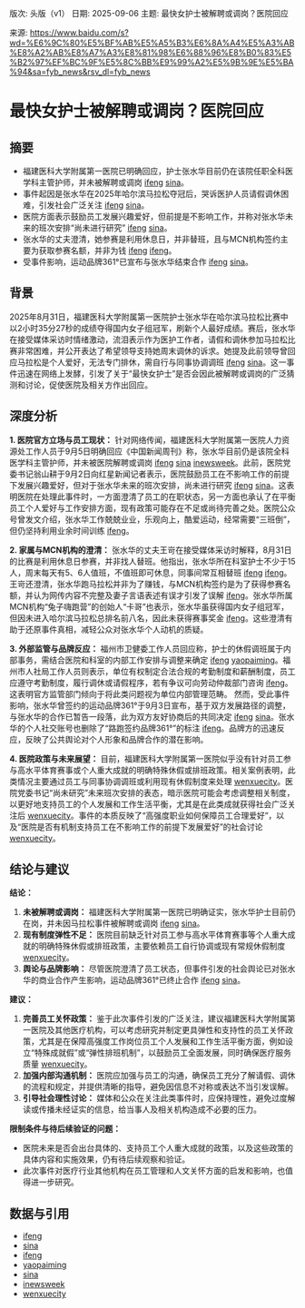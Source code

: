 版次: 头版（v1）
日期: 2025-09-06
主题: 最快女护士被解聘或调岗？医院回应

来源: https://www.baidu.com/s?wd=%E6%9C%80%E5%BF%AB%E5%A5%B3%E6%8A%A4%E5%A3%AB%E8%A2%AB%E8%A7%A3%E8%81%98%E6%88%96%E8%B0%83%E5%B2%97%EF%BC%9F%E5%8C%BB%E9%99%A2%E5%9B%9E%E5%BA%94&sa=fyb_news&rsv_dl=fyb_news

# 最快女护士被解聘或调岗？医院回应

## 摘要
- 福建医科大学附属第一医院已明确回应，护士张水华目前仍在该院任职全科医学科主管护师，并未被解聘或调岗 [ifeng](https://vertexaisearch.cloud.google.com/grounding-api-redirect/AUZIYQHMlQLtEO32ET_d8jXcmjcHZJzzKjYaun5xA1MW8NV_Uqrk84mYVModjIXu6MbL06OMbueTiX0jUQuD1cgYTNtdPkpCJkPIsZ747aH0jHJAcyWUJwjH-9vOYCKjaSZm) [sina](https://vertexaisearch.cloud.google.com/grounding-api-redirect/AUZIYQFUUis30OhdQ9fbHucjR3wka1fJEBS-G2wgeZfonO_8BvhJ-Qahc6gArknEdM7izi6kCmWi_oJlWWbfSatGqXZ3BUoBOQ_1klz6gSVIj9o183BNTiTPP1_SYmJDfm5vP3WE8--OrRaeb_ID1zgioR2alaOx7X4dG22-4UG_uGH9lJlveBwpSBM=)。
- 事件起因是张水华在2025年哈尔滨马拉松夺冠后，哭诉医护人员请假调休困难，引发社会广泛关注 [ifeng](https://vertexaisearch.cloud.google.com/grounding-api-redirect/AUZIYQHMlQLtEO32ET_d8jXcmjcHZJzzKjYaun5xA1MW8NV_Uqrk84mYVModjIXu6MbL06OMbueTiX0jUQuD1cgYTNtdPkpCJkPIsZ747aH0jHJAcyWUJwjH-9vOYCKjaSZm) [sina](https://vertexaisearch.cloud.google.com/grounding-api-redirect/AUZIYQH3BQEeRoTeQh3a5kOASUkQMzU1dz6Tr9sGxWhKjBVgUgRNCIbIo7ZamB_fO4h41RYhoc31ZlIopumi-m1iKR_AkX2PGPTe02FI-ruUnWvjWhRQgh9z8c27f7T_33og4VSeFNIX9D6s-cMklNs5UYlby9PRaWl9PmPKMNoR0H_sktPnjCqziEZt3HERuTwLLesluYZS09illzmdOI1KI577T9LL5zo7V-Z6RX9Lx2EPW_cKpMb60MX5KA85rsqZLUa6)。
- 医院方面表示鼓励员工发展兴趣爱好，但前提是不影响工作，并称对张水华未来的班次安排“尚未进行研究” [ifeng](https://vertexaisearch.cloud.google.com/grounding-api-redirect/AUZIYQHMlQLtEO32ET_d8jXcmjcHZJzzKjYaun5xA1MW8NV_Uqrk84mYVModjIXu6MbL06OMbueTiX0jUQuD1cgYTNtdPkpCJkPIsZ747aH0jHJAcyWUJwjH-9vOYCKjaSZm) [sina](https://vertexaisearch.cloud.google.com/grounding-api-redirect/AUZIYQFUUis30OhdQ9fbHucjR3wka1fJEBS-G2wgeZfonO_8BvhJ-Qahc6gArknEdM7izi6kCmWi_oJlWWbfSatGqXZ3BUoBOQ_1klz6gSVIj9o183BNTiTPP1_SYmJDfm5vP3WE8--OrRaeb_ID1zgioR2alaOx7X4dG22-4UG_uGH9lJlveBwpSBM=)。
- 张水华的丈夫澄清，她参赛是利用休息日，并非替班，且与MCN机构签约主要为获取参赛名额，并非为钱 [ifeng](https://vertexaisearch.cloud.google.com/grounding-api-redirect/AUZIYQHMlQLtEO32ET_d8jXcmjcHZJzzKjYaun5xA1MW8NV_Uqrk84mYVModjIXu6MbL06OMbueTiX0jUQuD1cgYTNtdPkpCJkPIsZ747aH0jHJAcyWUJwjH-9vOYCKjaSZm) [ifeng](https://vertexaisearch.cloud.google.com/grounding-api-redirect/AUZIYQH3BQEeRoTeQh3a5kOASUkQMzU1dz6Tr9sGxWhKjBVgUgRNCIbIo7ZamB_fO4h41RYhoc31ZlIopumi-m1iKR_AkX2PGPTe02FI-ruUnWvjWhRQgh9z8c27f7T_33og4VSeFNIX9D6s-cMklNs5UYlby9PRaWl9PmPKMNoR0H_sktPnjCqziEZt3HERuTwLLesluYZS09illzmdOI1KI577T9LL5zo7V-Z6RX9Lx2EPW_cKpMb60MX5KA85rsqZLUa63)。
- 受事件影响，运动品牌361°已宣布与张水华结束合作 [ifeng](https://vertexaisearch.cloud.google.com/grounding-api-redirect/AUZIYQHMlQLtEO32ET_d8jXcmjcHZJzzKjYaun5xA1MW8NV_Uqrk84mYVModjIXu6MbL06OMbueTiX0jUQuD1cgYTNtdPkpCJkPIsZ747aH0jHJAcyWUJwjH-9vOYCKjaSZm) [sina](https://vertexaisearch.cloud.google.com/grounding-api-redirect/AUZIYQFUUis30OhdQ9fbHucjR3wka1fJEBS-G2wgeZfonO_8BvhJ-Qahc6gArknEdM7izi6kCmWi_oJlWWbfSatGqXZ3BUoBOQ_1klz6gSVIj9o183BNTiTPP1_SYmJDfm5vP3WE8--OrRaeb_ID1zgioR2alaOx7X4dG22-4UG_uGH9lJlveBwpSBM=)。

## 背景
2025年8月31日，福建医科大学附属第一医院护士张水华在哈尔滨马拉松比赛中以2小时35分27秒的成绩夺得国内女子组冠军，刷新个人最好成绩。赛后，张水华在接受媒体采访时情绪激动，流泪表示作为医护工作者，请假和调休参加马拉松比赛非常困难，并公开表达了希望领导支持她周末调休的诉求。她提及此前领导曾回应马拉松是个人爱好，无法专门排休，需自行与同事协调调班 [ifeng](https://vertexaisearch.cloud.google.com/grounding-api-redirect/AUZIYQHMlQLtEO32ET_d8jXcmjcHZJzzKjYaun5xA1MW8NV_Uqrk84mYVModjIXu6MbL06OMbueTiX0jUQuD1cgYTNtdPkpCJkPIsZ747aH0jHJAcyWUJwjH-9vOYCKjaSZm) [sina](https://vertexaisearch.cloud.google.com/grounding-api-redirect/AUZIYQH3BQEeRoTeQh3a5kOASUkQMzU1dz6Tr9sGxWhKjBVgUgRNCIbIo7ZamB_fO4h41RYhoc31ZlIopumi-m1iKR_AkX2PGPTe02FI-ruUnWvjWhRQgh9z8c27f7T_33og4VSeFNIX9D6s-cMklNs5UYlby9PRaWl9PmPKMNoR0H_sktPnjCqziEZt3HERuTwLLesluYZS09illzmdOI1KI577T9LL5zo7V-Z6RX9Lx2EPW_cKpMb60MX5KA85rsqZLUa6)。这一事件迅速在网络上发酵，引发了关于“最快女护士”是否会因此被解聘或调岗的广泛猜测和讨论，促使医院及相关方作出回应。

## 深度分析

**1. 医院官方立场与员工现状：**
针对网络传闻，福建医科大学附属第一医院人力资源处工作人员于9月5日明确回应《中国新闻周刊》称，张水华目前仍是该院全科医学科主管护师，并未被医院解聘或调岗 [ifeng](https://vertexaisearch.cloud.google.com/grounding-api-redirect/AUZIYQHMlQLtEO32ET_d8jXcmjcHZJzzKjYaun5xA1MW8NV_Uqrk84mYVModjIXu6MbL06OMbueTiX0jUQuD1cgYTNtdPkpCJkPIsZ747aH0jHJAcyWUJwjH-9vOYCKjaSZm) [sina](https://vertexaisearch.cloud.google.com/grounding-api-redirect/AUZIYQFUUis30OhdQ9fbHucjR3wka1fJEBS-G2wgeZfonO_8BvhJ-Qahc6gArknEdM7izi6kCmWi_oJlWWbfSatGqXZ3BUoBOQ_1klz6gSVIj9o183BNTiTPP1_SYmJDfm5vP3WE8--OrRaeb_ID1zgioR2alaOx7X4dG22-4UG_uGH9lJlveBwpSBM=) [inewsweek](https://vertexaisearch.cloud.google.com/grounding-api-redirect/AUZIYQEFn_XewQ5JRtYOmx1R7CXr91YiGhALv3BKFansmzGgH7twdf45oFkkxliS6yBjjZrhjzRK8PLsuTbaqKFqc75ijt_DglginUegonrP20CJUtRHsbNp9tF37qyHm17nYUvia2UcDOuvwkTS3QNfmYWK)。此前，医院党委书记翁山耕于9月2日向红星新闻记者表示，医院鼓励员工在不影响工作的前提下发展兴趣爱好，但对于张水华未来的班次安排，尚未进行研究 [ifeng](https://vertexaisearch.cloud.google.com/grounding-api-redirect/AUZIYQHMlQLtEO32ET_d8jXcmjcHZJzzKjYaun5xA1MW8NV_Uqrk84mYVModjIXu6MbL06OMbueTiX0jUQuD1cgYTNtdPkpCJkPIsZ747aH0jHJAcyWUJwjH-9vOYCKjaSZm) [sina](https://vertexaisearch.cloud.google.com/grounding-api-redirect/AUZIYQFUUis30OhdQ9fbHucjR3wka1fJEBS-G2wgeZfonO_8BvhJ-Qahc6gArknEdM7izi6kCmWi_oJlWWbfSatGqXZ3BUoBOQ_1klz6gSVIj9o183BNTiTPP1_SYmJDfm5vP3WE8--OrRaeb_ID1zgioR2alaOx7X4dG22-4UG_uGH9lJlveBwpSBM=)。这表明医院在处理此事件时，一方面澄清了员工的在职状态，另一方面也承认了在平衡员工个人爱好与工作安排方面，现有政策可能存在不足或尚待完善之处。医院公众号曾发文介绍，张水华工作兢兢业业，乐观向上，酷爱运动，经常需要“三班倒”，但仍坚持利用业余时间训练 [ifeng](https://vertexaisearch.cloud.google.com/grounding-api-redirect/AUZIYQHMlQLtEO32ET_d8jXcmjcHZJzzKjYaun5xA1MW8NV_Uqrk84mYVModjIXu6MbL06OMbueTiX0jUQuD1cgYTNtdPkpCJkPIsZ747aH0jHJAcyWUJwjH-9vOYCKjaSZm)。

**2. 家属与MCN机构的澄清：**
张水华的丈夫王岢在接受媒体采访时解释，8月31日的比赛是利用休息日参赛，并非找人替班。他指出，张水华所在科室护士不少于15人，周末每天有5、6人值班，不值班即可休息，同事间常互相替班 [ifeng](https://vertexaisearch.cloud.google.com/grounding-api-redirect/AUZIYQHMlQLtEO32ET_d8jXcmjcHZJzzKjYaun5xA1MW8NV_Uqrk84mYVModjIXu6MbL06OMbueTiX0jUQuD1cgYTNtdPkpCJkPIsZ747aH0jHJAcyWUJwjH-9vOYCKjaSZm) [ifeng](https://vertexaisearch.cloud.google.com/grounding-api-redirect/AUZIYQH3BQEeRoTeQh3a5kOASUkQMzU1dz6Tr9sGxWhKjBVgUgRNCIbIo7ZamB_fO4h41RYhoc31ZlIopumi-m1iKR_AkX2PGPTe02FI-ruUnWvjWhRQgh9z8c27f7T_33og4VSeFNIX9D6s-cMklNs5UYlby9PRaWl9PmPKMNoR0H_sktPnjCqziEZt3HERuTwLLesluYZS09illzmdOI1KI577T9LL5zo7V-Z6RX9Lx2EPW_cKpMb60MX5KA85rsqZLUa63)。王岢还澄清，张水华跑马拉松并非为了赚钱，与MCN机构签约是为了获得参赛名额，并认为网传内容不完整及妻子言语表述有误才引发了误解 [ifeng](https://vertexaisearch.cloud.google.com/grounding-api-redirect/AUZIYQHMlQLtEO32ET_d8jXcmjcHZJzzKjYaun5xA1MW8NV_Uqrk84mYVModjIXu6MbL06OMbueTiX0jUQuD1cgYTNtdPkpCJkPIsZ747aH0jHJAcyWUJwjH-9vOYCKjaSZm)。张水华所属MCN机构“兔子嗨跑营”的创始人“卡哥”也表示，张水华虽获得国内女子组冠军，但因未进入哈尔滨马拉松总排名前八名，因此未获得赛事奖金 [ifeng](https://vertexaisearch.cloud.google.com/grounding-api-redirect/AUZIYQHMlQLtEO32ET_d8jXcmjcHZJzzKjYaun5xA1MW8NV_Uqrk84mYVModjIXu6MbL06OMbueTiX0jUQuD1cgYTNtdPkpCJkPIsZ747aH0jHJAcyWUJwjH-9vOYCKjaSZm)。这些澄清有助于还原事件真相，减轻公众对张水华个人动机的质疑。

**3. 外部监管与品牌反应：**
福州市卫健委工作人员回应称，护士的休假调班属于内部事务，需结合医院和科室的内部工作安排与调整来确定 [ifeng](https://vertexaisearch.cloud.google.com/grounding-api-redirect/AUZIYQHMlQLtEO32ET_d8jXcmjcHZJzzKjYaun5xA1MW8NV_Uqrk84mYVModjIXu6MbL06OMbueTiX0jUQuD1cgYTNtdPkpCJkPIsZ747aH0jHJAcyWUJwjH-9vOYCKjaSZm) [yaopaiming](https://vertexaisearch.cloud.google.com/grounding-api-redirect/AUZIYQFw8xqP1Wyy4Eju5RWdgQhJsYCG21voxgxD7zRGt2dJk_xyWtlpWnZSqqpozKTQsQR6eUzB-5t_aCnyTOtYdnNeyDwld_GPDXTBaDKX3546UWKWpkkBOH4hmJKogSD6-AtREGgLEZcRGlQF0D14XmgKIjH4F-_Z1SFgJ1BN2)。福州市人社局工作人员则表示，单位有权制定合法合规的考勤制度和薪酬制度，员工应遵守考勤制度，履行调休或请假程序，若有争议可向劳动仲裁部门咨询 [ifeng](https://vertexaisearch.cloud.google.com/grounding-api-redirect/AUZIYQHMlQLtEO32ET_d8jXcmjcHZJzzKjYaun5xA1MW8NV_Uqrk84mYVModjIXu6MbL06OMbueTiX0jUQuD1cgYTNtdPkpCJkPIsZ747aH0jHJAcyWUJwjH-9vOYCKjaSZm)。这表明官方监管部门倾向于将此类问题视为单位内部管理范畴。
然而，受此事件影响，张水华曾签约的运动品牌361°于9月3日宣布，基于双方发展路径的调整，与张水华的合作已暂告一段落，此为双方友好协商后的共同决定 [ifeng](https://vertexaisearch.cloud.google.com/grounding-api-redirect/AUZIYQHMlQLtEO32ET_d8jXcmjcHZJzzKjYaun5xA1MW8NV_Uqrk84mYVModjIXu6MbL06OMbueTiX0jUQuD1cgYTNtdPkpCJkPIsZ747aH0jHJAcyWUJwjH-9vOYCKjaSZm) [sina](https://vertexaisearch.cloud.google.com/grounding-api-redirect/AUZIYQFUUis30OhdQ9fbHucjR3wka1fJEBS-G2wgeZfonO_8BvhJ-Qahc6gArknEdM7izi6kCmWi_oJlWWbfSatGqXZ3BUoBOQ_1klz6gSVIj9o183BNTiTPP1_SYmJDfm5vP3WE8--OrRaeb_ID1zgioR2alaOx7X4dG22-4UG_uGH9lJlveBwpSBM=)。张水华的个人社交账号也删除了“路跑签约品牌361°”的标注 [ifeng](https://vertexaisearch.cloud.google.com/grounding-api-redirect/AUZIYQHMlQLtEO32ET_d8jXcmjcHZJzzKjYaun5xA1MW8NV_Uqrk84mYVModjIXu6MbL06OMbueTiX0jUQuD1cgYTNtdPkpCJkPIsZ747aH0jHJAcyWUJwjH-9vOYCKjaSZm)。品牌方的迅速反应，反映了公共舆论对个人形象和品牌合作的潜在影响。

**4. 医院政策与未来展望：**
目前，福建医科大学附属第一医院似乎没有针对员工参与高水平体育赛事或个人重大成就的明确特殊休假或排班政策。相关案例表明，此类情况主要通过员工与同事协调调班或利用现有休假制度来处理 [wenxuecity](https://vertexaisearch.cloud.google.com/grounding-api-redirect/AUZIYQGZPpE6LD439Jwz6u3ivE_CV65mUP1PFnmNE6Tenfc79kUSZ9dSYN_H5OPJ3qlZjFDA6Yzinj4vioppfrvsGbhwEkQ1GYbntGnpAyyOH1HuXs-i1lZ6dZlP87VU65fXigun41-QIXoRYsIpC0YrhL4B41QO40j8MQCImjSRKGRxeiIms6KSwQ==)。医院党委书记“尚未研究”未来班次安排的表态，暗示医院可能会考虑调整相关制度，以更好地支持员工的个人发展和工作生活平衡，尤其是在此类成就获得社会广泛关注后 [wenxuecity](https://vertexaisearch.cloud.google.com/grounding-api-redirect/AUZIYQGZPpE6LD439Jwz6u3ivE_CV65mUP1PFnmNE6Tenfc79kUSZ9dSYN_H5OPJ3qlZjFDA6Yzinj4vioppfrvsGbhwEkQ1GYbntGnpAyyOH1HuXs-i1lZ6dZlP87VU65fXigun41-QIXoRYsIpC0YrhL4B41QO40j8MQCImjSRKGRxeiIms6KSwQ==)。事件的本质反映了“高强度职业如何保障员工合理爱好”，以及“医院是否有机制支持员工在不影响工作的前提下发展爱好”的社会讨论 [wenxuecity](https://vertexaisearch.cloud.google.com/grounding-api-redirect/AUZIYQGZPpE6LD439Jwz6u3ivE_CV65mUP1PFnmNE6Tenfc79kUSZ9dSYN_H5OPJ3qlZjFDA6Yzinj4vioppfrvsGbhwEkQ1GYbntGnpAyyOH1HuXs-i1lZ6dZlP87VU65fXigun41-QIXoRYsIpC0YrhL4B41QO40j8MQCImjSRKGRxeiIms6KSwQ==)。

## 结论与建议

**结论：**
1. **未被解聘或调岗：** 福建医科大学附属第一医院已明确证实，张水华护士目前仍在岗，并未因马拉松事件被解聘或调岗 [ifeng](https://vertexaisearch.cloud.google.com/grounding-api-redirect/AUZIYQHMlQLtEO32ET_d8jXcmjcHZJzzKjYaun5xA1MW8NV_Uqrk84mYVModjIXu6MbL06OMbueTiX0jUQuD1cgYTNtdPkpCJkPIsZ747aH0jHJAcyWUJwjH-9vOYCKjaSZm) [sina](https://vertexaisearch.cloud.google.com/grounding-api-redirect/AUZIYQFUUis30OhdQ9fbHucjR3wka1fJEBS-G2wgeZfonO_8BvhJ-Qahc6gArknEdM7izi6kCmWi_oJlWWbfSatGqXZ3BUoBOQ_1klz6gSVIj9o183BNTiTPP1_SYmJDfm5vP3WE8--OrRaeb_ID1zgioR2alaOx7X4dG22-4UG_uGH9lJlveBwpSBM=)。
2. **现有制度弹性不足：** 医院目前缺乏针对员工参与高水平体育赛事等个人重大成就的明确特殊休假或排班政策，主要依赖员工自行协调或现有常规休假制度 [wenxuecity](https://vertexaisearch.cloud.google.com/grounding-api-redirect/AUZIYQGZPpE6LD439Jwz6u3ivE_CV65mUP1PFnmNE6Tenfc79kUSZ9dSYN_H5OPJ3qlZjFDA6Yzinj4vioppfrvsGbhwEkQ1GYbntGnpAyyOH1HuXs-i1lZ6dZlP87VU65fXigun41-QIXoRYsIpC0YrhL4B41QO40j8MQCImjSRKGRxeiIms6KSwQ==)。
3. **舆论与品牌影响：** 尽管医院澄清了员工状态，但事件引发的社会舆论已对张水华的商业合作产生影响，运动品牌361°已终止合作 [ifeng](https://vertexaisearch.cloud.google.com/grounding-api-redirect/AUZIYQHMlQLtEO32ET_d8jXcmjcHZJzzKjYaun5xA1MW8NV_Uqrk84mYVModjIXu6MbL06OMbueTiX0jUQuD1cgYTNtdPkpCJkPIsZ747aH0jHJAcyWUJwjH-9vOYCKjaSZm) [sina](https://vertexaisearch.cloud.google.com/grounding-api-redirect/AUZIYQFUUis30OhdQ9fbHucjR3wka1fJEBS-G2wgeZfonO_8BvhJ-Qahc6gArknEdM7izi6kCmWi_oJlWWbfSatGqXZ3BUoBOQ_1klz6gSVIj9o183BNTiTPP1_SYmJDfm5vP3WE8--OrRaeb_ID1zgioR2alaOx7X4dG22-4UG_uGH9lJlveBwpSBM=)。

**建议：**
1. **完善员工关怀政策：** 鉴于此次事件引发的广泛关注，建议福建医科大学附属第一医院及其他医疗机构，可以考虑研究并制定更具弹性和支持性的员工关怀政策，尤其是在保障高强度工作岗位员工个人发展和工作生活平衡方面，例如设立“特殊成就假”或“弹性排班机制”，以鼓励员工全面发展，同时确保医疗服务质量 [wenxuecity](https://vertexaisearch.cloud.google.com/grounding-api-redirect/AUZIYQGZPpE6LD439Jwz6u3ivE_CV65mUP1PFnmNE6Tenfc79kUSZ9dSYN_H5OPJ3qlZjFDA6Yzinj4vioppfrvsGbhwEkQ1GYbntGnpAyyOH1HuXs-i1lZ6dZlP87VU65fXigun41-QIXoRYsIpC0YrhL4B41QO40j8MQCImjSRKGRxeiIms6KSwQ==)。
2. **加强内部沟通机制：** 医院应加强与员工的沟通，确保员工充分了解请假、调休的流程和规定，并提供清晰的指导，避免因信息不对称或表达不当引发误解。
3. **引导社会理性讨论：** 媒体和公众在关注此类事件时，应保持理性，避免过度解读或传播未经证实的信息，给当事人及相关机构造成不必要的压力。

**限制条件与待后续验证的问题：**
- 医院未来是否会出台具体的、支持员工个人重大成就的政策，以及这些政策的具体内容和实施效果，仍有待后续观察和验证。
- 此次事件对医疗行业其他机构在员工管理和人文关怀方面的启发和影响，也值得进一步研究。

## 数据与引用
- [ifeng](https://vertexaisearch.cloud.google.com/grounding-api-redirect/AUZIYQHMlQLtEO32ET_d8jXcmjcHZJzzKjYaun5xA1MW8NV_Uqrk84mYVModjIXu6MbL06OMbueTiX0jUQuD1cgYTNtdPkpCJkPIsZ747aH0jHJAcyWUJwjH-9vOYCKjaSZm)
- [sina](https://vertexaisearch.cloud.google.com/grounding-api-redirect/AUZIYQH3BQEeRoTeQh3a5kOASUkQMzU1dz6Tr9sGxWhKjBVgUgRNCIbIo7ZamB_fO4h41RYhoc31ZlIopumi-m1iKR_AkX2PGPTe02FI-ruUnWvjWhRQgh9z8c27f7T_33og4VSeFNIX9D6s-cMklNs5UYlby9PRaWl9PmPKMNoR0H_sktPnjCqziEZt3HERuTwLLesluYZS09illzmdOI1KI577T9LL5zo7V-Z6RX9Lx2EPW_cKpMb60MX5KA85rsqZLUa6)
- [ifeng](https://vertexaisearch.cloud.google.com/grounding-api-redirect/AUZIYQH3BQEeRoTeQh3a5kOASUkQMzU1dz6Tr9sGxWhKjBVgUgRNCIbIo7ZamB_fO4h41RYhoc31ZlIopumi-m1iKR_AkX2PGPTe02FI-ruUnWvjWhRQgh9z8c27f7T_33og4VSeFNIX9D6s-cMklNs5UYlby9PRaWl9PmPKMNoR0H_sktPnjCqziEZt3HERuTwLLesluYZS09illzmdOI1KI577T9LL5zo7V-Z6RX9Lx2EPW_cKpMb60MX5KA85rsqZLUa63)
- [yaopaiming](https://vertexaisearch.cloud.google.com/grounding-api-redirect/AUZIYQFw8xqP1Wyy4Eju5RWdgQhJsYCG21voxgxD7zRGt2dJk_xyWtlpWnZSqqpozKTQsQR6eUzB-5t_aCnyTOtYdnNeyDwld_GPDXTBaDKX3546UWKWpkkBOH4hmJKogSD6-AtREGgLEZcRGlQF0D14XmgKIjH4F-_Z1SFgJ1BN2)
- [sina](https://vertexaisearch.cloud.google.com/grounding-api-redirect/AUZIYQFUUis30OhdQ9fbHucjR3wka1fJEBS-G2wgeZfonO_8BvhJ-Qahc6gArknEdM7izi6kCmWi_oJlWWbfSatGqXZ3BUoBOQ_1klz6gSVIj9o183BNTiTPP1_SYmJDfm5vP3WE8--OrRaeb_ID1zgioR2alaOx7X4dG22-4UG_uGH9lJlveBwpSBM=)
- [inewsweek](https://vertexaisearch.cloud.google.com/grounding-api-redirect/AUZIYQEFn_XewQ5JRtYOmx1R7CXr91YiGhALv3BKFansmzGgH7twdf45oFkkxliS6yBjjZrhjzRK8PLsuTbaqKFqc75ijt_DglginUegonrP20CJUtRHsbNp9tF37qyHm17nYUvia2UcDOuvwkTS3QNfmYWK)
- [wenxuecity](https://vertexaisearch.cloud.google.com/grounding-api-redirect/AUZIYQGZPpE6LD439Jwz6u3ivE_CV65mUP1PFnmNE6Tenfc79kUSZ9dSYN_H5OPJ3qlZjFDA6Yzinj4vioppfrvsGbhwEkQ1GYbntGnpAyyOH1HuXs-i1lZ6dZlP87VU65fXigun41-QIXoRYsIpC0YrhL4B41QO40j8MQCImjSRKGRxeiIms6KSwQ==)